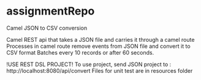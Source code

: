 # assignmentRepo
Camel JSON to CSV conversion

Camel REST api that takes a JSON file and carries it through a camel route
Processes in camel route remove events from JSON file and convert it to CSV format
Batches every 10 records or after 60 seconds.

!USE REST DSL PROJECT!
To use project, send JSON project to : http://localhost:8080/api/convert
Files for unit test are in resources folder